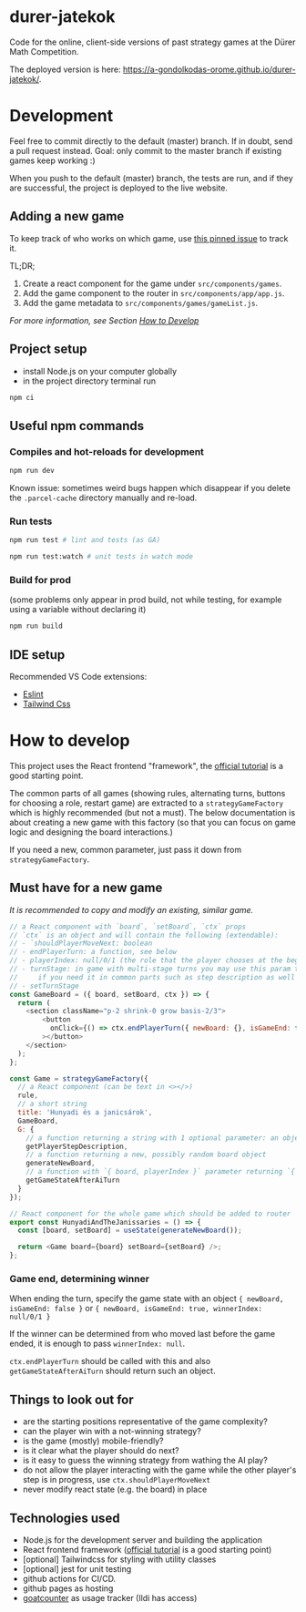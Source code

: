 # durer-jatekok

Code for the online, client-side versions of past strategy games at the Dürer Math Competition.

The deployed version is here: https://a-gondolkodas-orome.github.io/durer-jatekok/.

# Development

Feel free to commit directly to the default (master) branch. If in doubt, send a pull request instead.
Goal: only commit to the master branch if existing games keep working :)

When you push to the default (master) branch, the tests are run, and if they are successful, the project is deployed to the live website.

## Adding a new game

To keep track of who works on which game, use [this pinned issue](https://github.com/a-gondolkodas-orome/durer-jatekok/issues/1) to track it.

TL;DR;

1. Create a react component for the game under `src/components/games`.
2. Add the game component to the router in `src/components/app/app.js`.
3. Add the game metadata to `src/components/games/gameList.js`.

*For more information, see Section [How to Develop](#how-to-develop)*

## Project setup

- install Node.js on your computer globally
- in the project directory terminal run

```bash
npm ci
```

## Useful npm commands

### Compiles and hot-reloads for development

```bash
npm run dev
```

Known issue: sometimes weird bugs happen which disappear if you delete the `.parcel-cache`
directory manually and re-load.

### Run tests

```bash
npm run test # lint and tests (as GA)
```

```bash
npm run test:watch # unit tests in watch mode
```

### Build for prod

(some problems only appear in prod build, not while testing, for example using a variable without declaring it)

```bash
npm run build
```

## IDE setup

Recommended VS Code extensions:

- [Eslint](https://marketplace.visualstudio.com/items?itemName=dbaeumer.vscode-eslint)
- [Tailwind Css](https://marketplace.visualstudio.com/items?itemName=bradlc.vscode-tailwindcss)

# How to develop

This project uses the React frontend "framework", the [official tutorial](https://react.dev/learn) is a good starting point.

The common parts of all games (showing rules, alternating turns, buttons for choosing a role, restart game) are extracted
to a `strategyGameFactory` which is highly recommended (but not a must). The below documentation is about creating a new game
with this factory (so that you can focus on game logic and designing the board interactions.)

If you need a new, common parameter, just pass it down from `strategyGameFactory`.

## Must have for a new game

*It is recommended to copy and modify an existing, similar game.*

```js
// a React component with `board`, `setBoard`, `ctx` props
// `ctx` is an object and will contain the following (extendable):
// - `shouldPlayerMoveNext: boolean
// - endPlayerTurn: a function, see below
// - playerIndex: null/0/1 (the role that the player chooses at the beginning)
// - turnStage: in game with multi-stage turns you may use this param to track to stage
//     if you need it in common parts such as step description as well
// - setTurnStage
const GameBoard = ({ board, setBoard, ctx }) => {
  return (
    <section className="p-2 shrink-0 grow basis-2/3">   
        <button
          onClick={() => ctx.endPlayerTurn({ newBoard: {}, isGameEnd: false })}
        ></button>
    </section>
  );
};

const Game = strategyGameFactory({
  // a React component (can be text in <></>)
  rule,
  // a short string
  title: 'Hunyadi és a janicsárok',
  GameBoard,
  G: {
    // a function returning a string with 1 optional parameter: an object containing `playerIndex`, `turnStage`, etc.
    getPlayerStepDescription,
    // a function returning a new, possibly random board object
    generateNewBoard,
    // a function with `{ board, playerIndex }` parameter returning `{ newBoard, isGameEnd, winnerIndex }`
    getGameStateAfterAiTurn
  }
});

// React component for the whole game which should be added to router
export const HunyadiAndTheJanissaries = () => {
  const [board, setBoard] = useState(generateNewBoard());

  return <Game board={board} setBoard={setBoard} />;
};
```

### Game end, determining winner

When ending the turn, specify the game state with an object `{ newBoard, isGameEnd: false }` or
`{ newBoard, isGameEnd: true, winnerIndex: null/0/1 }`

If the winner can be determined from who moved last before the game ended, it is enough to pass `winnerIndex: null`.

`ctx.endPlayerTurn` should be called with this and also `getGameStateAfterAiTurn` should return
such an object.

## Things to look out for

- are the starting positions representative of the game complexity?
- can the player win with a not-winning strategy?
- is the game (mostly) mobile-friendly?
- is it clear what the player should do next?
- is it easy to guess the winning strategy from wathing the AI play?
- do not allow the player interacting with the game while the other player's step is in progress, use `ctx.shouldPlayerMoveNext`
- never modify react state (e.g. the board) in place

## Technologies used

- Node.js for the development server and building the application
- React frontend framework ([official tutorial](https://react.dev/learn) is a good starting point)
- [optional] Tailwindcss for styling with utility classes
- [optional] jest for unit testing
- github actions for CI/CD.
- github pages as hosting
- [goatcounter](https://agondolkodasorome.goatcounter.com/) as usage tracker (Ildi has access)
